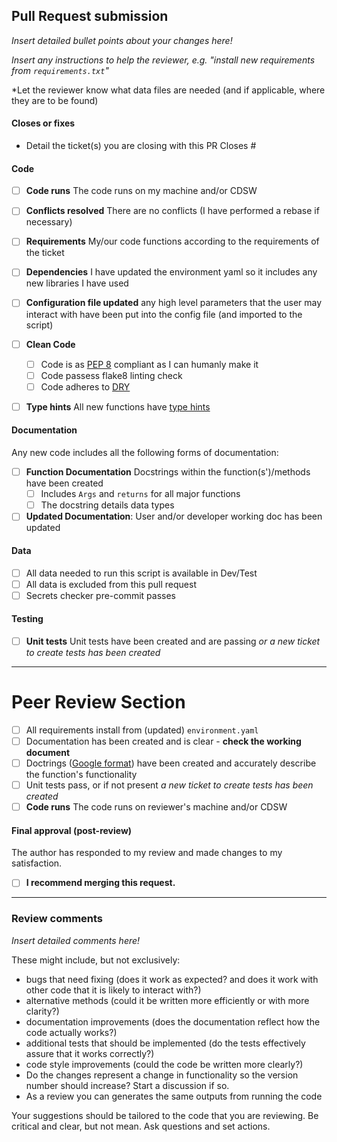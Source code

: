 ## Pull Request submission

*Insert detailed bullet points about your changes here!*

*Insert any instructions to help the reviewer, e.g. "install new requirements from `requirements.txt`"*

*Let the reviewer know what data files are needed (and if applicable, where they are to be found)

#### Closes or fixes

* Detail the ticket(s) you are closing with this PR
Closes #


#### Code

- [ ] **Code runs** The code runs on my machine and/or CDSW
- [ ] **Conflicts resolved** There are no conflicts (I have performed a rebase if necessary)
- [ ] **Requirements** My/our code functions according to the requirements of the ticket
- [ ] **Dependencies** I have updated the environment yaml so it includes any new libraries I have used
- [ ] **Configuration file updated** any high level parameters that the user may interact with have been put into the config file (and imported to the script)
- [ ] **Clean Code**
    - [ ] Code is as [PEP 8]([url](https://peps.python.org/pep-0008/)) compliant as I can humanly make it
    - [ ] Code passess flake8 linting check
    - [ ] Code adheres to [DRY](https://en.wikipedia.org/wiki/Don%27t_repeat_yourself)
- [ ] **Type hints** All new functions have [type hints ](https://mypy.readthedocs.io/en/stable/cheat_sheet_py3.html)


#### Documentation

Any new code includes all the following forms of documentation:

- [ ] **Function Documentation** Docstrings within the function(s')/methods have been created
    - [ ] Includes `Args` and `returns` for all major functions
    - [ ] The docstring details data types
- [ ] **Updated Documentation**: User and/or developer working doc has been updated

#### Data
- [ ] All data needed to run this script is available in Dev/Test
- [ ] All data is excluded from this pull request
- [ ] Secrets checker pre-commit passes

#### Testing
- [ ] **Unit tests** Unit tests have been created and are passing _or a new ticket to create tests has been created_

---

# Peer Review Section

- [ ] All requirements install from (updated) `environment.yaml`
- [ ] Documentation has been created and is clear - **check the working document**
- [ ] Doctrings ([Google format](https://sphinxcontrib-napoleon.readthedocs.io/en/latest/example_google.html)) have been created and accurately describe the function's functionality
- [ ] Unit tests pass, or if not present _a new ticket to create tests has been created_
- [ ] **Code runs** The code runs on reviewer's machine and/or CDSW

#### Final approval (post-review)

The author has responded to my review and made changes to my satisfaction.
- [ ] **I recommend merging this request.**

---

### Review comments

*Insert detailed comments here!*

These might include, but not exclusively:

- bugs that need fixing (does it work as expected? and does it work with other code
  that it is likely to interact with?)
- alternative methods (could it be written more efficiently or with more clarity?)
- documentation improvements (does the documentation reflect how the code actually works?)
- additional tests that should be implemented (do the tests effectively assure that it
  works correctly?)
- code style improvements (could the code be written more clearly?)
- Do the changes represent a change in functionality so the version number should increase? Start a discussion if so.
- As a review you can generates the same outputs from running the code

Your suggestions should be tailored to the code that you are reviewing.
Be critical and clear, but not mean. Ask questions and set actions.
